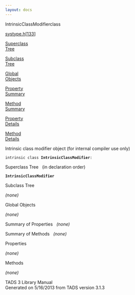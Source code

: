 ```yaml
---
layout: docs
---
```

<span class="title">IntrinsicClassModifier</span><span class="type">class</span>

[systype.h](../file/systype.h.html)\[[133](../source/systype.h.html#133)\]

[Superclass  
Tree](#_SuperClassTree_)

[Subclass  
Tree](#_SubClassTree_)

[Global  
Objects](#_ObjectSummary_)

[Property  
Summary](#_PropSummary_)

[Method  
Summary](#_MethodSummary_)

[Property  
Details](#_Properties_)

[Method  
Details](#_Methods_)



Intrinsic class modifier object (for internal compiler use only)

`intrinsic class `**`IntrinsicClassModifier`**` : `



<span id="_SuperClassTree_"></span>



<span class="hdln">Superclass Tree</span>   (in declaration order)



**`IntrinsicClassModifier`**  
<span id="_SubClassTree_"></span>



<span class="hdln">Subclass Tree</span>  



*(none)* <span id="_ObjectSummary_"></span>



<span class="hdln">Global Objects</span>  



*(none)* <span id="_PropSummary_"></span>



<span class="hdln">Summary of Properties</span>  
*(none)* <span id="_MethodSummary_"></span>



<span class="hdln">Summary of Methods</span>  
*(none)* <span id="_Properties_"></span>



<span class="hdln">Properties</span>  



*(none)* <span id="_Methods_"></span>



<span class="hdln">Methods</span>  



*(none)*



TADS 3 Library Manual  
Generated on 5/16/2013 from TADS version 3.1.3


